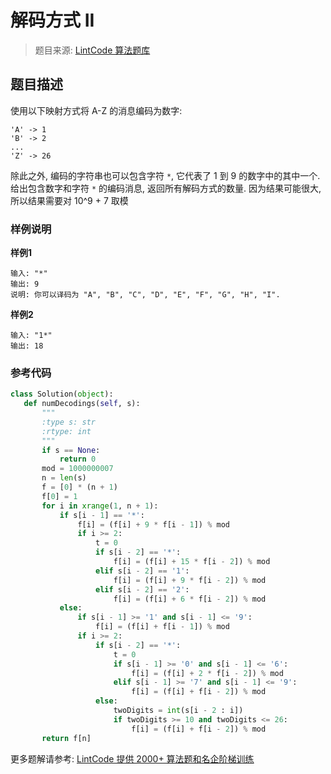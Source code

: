 # 解码方式 II
 > 题目来源: [LintCode 算法题库](https://www.lintcode.com/problem/decode-ways-ii/?utm_source=sc-github-wzz)
 ## 题目描述
 使用以下映射方式将 A-Z 的消息编码为数字:
```
'A' -> 1
'B' -> 2
...
'Z' -> 26
```
除此之外, 编码的字符串也可以包含字符 `*`, 它代表了 1 到 9 的数字中的其中一个.给出包含数字和字符 `*` 的编码消息, 返回所有解码方式的数量. 因为结果可能很大, 所以结果需要对 10^9 + 7 取模
 ### 样例说明
 **样例1**

```plain
输入: "*"
输出: 9
说明: 你可以译码为 "A", "B", "C", "D", "E", "F", "G", "H", "I".
```

**样例2**

```plain
输入: "1*"
输出: 18
```


 ### 参考代码
 ```python
class Solution(object):
    def numDecodings(self, s):
        """
        :type s: str
        :rtype: int
        """
        if s == None:
            return 0
        mod = 1000000007
        n = len(s)
        f = [0] * (n + 1)
        f[0] = 1
        for i in xrange(1, n + 1):
            if s[i - 1] == '*':
                f[i] = (f[i] + 9 * f[i - 1]) % mod
                if i >= 2:
                    t = 0
                    if s[i - 2] == '*':
                        f[i] = (f[i] + 15 * f[i - 2]) % mod
                    elif s[i - 2] == '1':
                        f[i] = (f[i] + 9 * f[i - 2]) % mod
                    elif s[i - 2] == '2':
                        f[i] = (f[i] + 6 * f[i - 2]) % mod
            else:
                if s[i - 1] >= '1' and s[i - 1] <= '9':
                    f[i] = (f[i] + f[i - 1]) % mod
                if i >= 2:
                    if s[i - 2] == '*':
                        t = 0
                        if s[i - 1] >= '0' and s[i - 1] <= '6':
                            f[i] = (f[i] + 2 * f[i - 2]) % mod
                        elif s[i - 1] >= '7' and s[i - 1] <= '9':
                            f[i] = (f[i] + f[i - 2]) % mod
                    else:
                        twoDigits = int(s[i - 2 : i])
                        if twoDigits >= 10 and twoDigits <= 26:
                            f[i] = (f[i] + f[i - 2]) % mod
        return f[n]
```
 更多题解请参考: [LintCode 提供 2000+ 算法题和名企阶梯训练](https://www.lintcode.com/problem/?utm_source=sc-github-wzz)